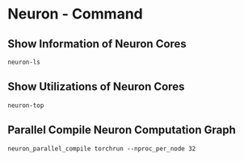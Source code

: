 # Neuron - Command

## Show Information of Neuron Cores

```shell
neuron-ls
```

## Show Utilizations of Neuron Cores

```shell
neuron-top
```

## Parallel Compile Neuron Computation Graph

```shell
neuron_parallel_compile torchrun --nproc_per_node 32
```
